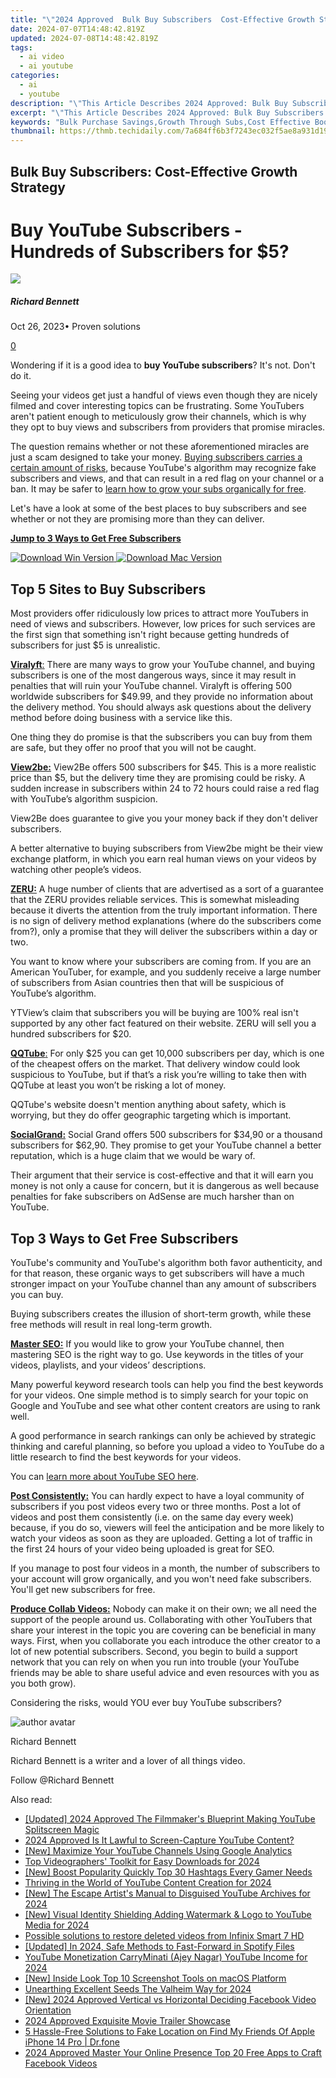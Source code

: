 ```yaml
---
title: "\"2024 Approved  Bulk Buy Subscribers  Cost-Effective Growth Strategy\""
date: 2024-07-07T14:48:42.819Z
updated: 2024-07-08T14:48:42.819Z
tags:
  - ai video
  - ai youtube
categories:
  - ai
  - youtube
description: "\"This Article Describes 2024 Approved: Bulk Buy Subscribers: Cost-Effective Growth Strategy\""
excerpt: "\"This Article Describes 2024 Approved: Bulk Buy Subscribers: Cost-Effective Growth Strategy\""
keywords: "Bulk Purchase Savings,Growth Through Subs,Cost Effective Boost,High Volume Discounts,Expand with Buy Packs,Subscriber Economics,Investment in Sales"
thumbnail: https://thmb.techidaily.com/7a684ff6b3f7243ec032f5ae8a931d190264bae1e112796613965ade353d6f1f.png
---
```


## Bulk Buy Subscribers: Cost-Effective Growth Strategy

# Buy YouTube Subscribers - Hundreds of Subscribers for $5?

![](https://images.wondershare.com/filmora/article-images/richard-bennett.jpg)

##### Richard Bennett

 Oct 26, 2023• Proven solutions

[0](#commentsBoxSeoTemplate)

Wondering if it is a good idea to **buy YouTube subscribers**? It's not. Don't do it.

Seeing your videos get just a handful of views even though they are nicely filmed and cover interesting topics can be frustrating. Some YouTubers aren't patient enough to meticulously grow their channels, which is why they opt to buy views and subscribers from providers that promise miracles.

The question remains whether or not these aforementioned miracles are just a scam designed to take your money. [Buying subscribers carries a certain amount of risks](https://tools.techidaily.com/wondershare/filmora/download/), because YouTube's algorithm may recognize fake subscribers and views, and that can result in a red flag on your channel or a ban. It may be safer to [learn how to grow your subs organically for free](https://tools.techidaily.com/wondershare/filmora/download/).

Let's have a look at some of the best places to buy subscribers and see whether or not they are promising more than they can deliver.

**[Jump to 3 Ways to Get Free Subscribers](#freesubs)**

[![Download Win Version](https://images.wondershare.com/filmora/guide/download-btn-win.jpg) ](https://tools.techidaily.com/wondershare/filmora/download/) [![Download Mac Version](https://images.wondershare.com/filmora/guide/download-btn-mac.jpg) ](https://tools.techidaily.com/wondershare/filmora/download/)

## Top 5 Sites to Buy Subscribers

Most providers offer ridiculously low prices to attract more YouTubers in need of views and subscribers. However, low prices for such services are the first sign that something isn't right because getting hundreds of subscribers for just $5 is unrealistic.

[**Viralyft**:](https://viralyft.com/buy-youtube-subscribers) There are many ways to grow your YouTube channel, and buying subscribers is one of the most dangerous ways, since it may result in penalties that will ruin your YouTube channel. Viralyft is offering 500 worldwide subscribers for $49.99, and they provide no information about the delivery method. You should always ask questions about the delivery method before doing business with a service like this.

One thing they do promise is that the subscribers you can buy from them are safe, but they offer no proof that you will not be caught.

[**View2be:**](http://www.view2.be/buy-youtube-subscribers/) View2Be offers 500 subscribers for $45\. This is a more realistic price than $5, but the delivery time they are promising could be risky. A sudden increase in subscribers within 24 to 72 hours could raise a red flag with YouTube’s algorithm suspicion.

View2Be does guarantee to give you your money back if they don't deliver subscribers.

A better alternative to buying subscribers from View2be might be their view exchange platform, in which you earn real human views on your videos by watching other people’s videos.

[**ZERU:**](https://zeru.com/buy-youtube-views) A huge number of clients that are advertised as a sort of a guarantee that the ZERU provides reliable services. This is somewhat misleading because it diverts the attention from the truly important information. There is no sign of delivery method explanations (where do the subscribers come from?), only a promise that they will deliver the subscribers within a day or two.

You want to know where your subscribers are coming from. If you are an American YouTuber, for example, and you suddenly receive a large number of subscribers from Asian countries then that will be suspicious of YouTube’s algorithm.

YTView’s claim that subscribers you will be buying are 100% real isn't supported by any other fact featured on their website. ZERU will sell you a hundred subscribers for $20.

[**QQTube**:](https://www.qqtube.com/) For only $25 you can get 10,000 subscribers per day, which is one of the cheapest offers on the market. That delivery window could look suspicious to YouTube, but if that’s a risk you’re willing to take then with QQTube at least you won’t be risking a lot of money.

QQTube's website doesn't mention anything about safety, which is worrying, but they do offer geographic targeting which is important.

[**SocialGrand:**](http://socialgrand.com/buy-youtube-subscribers/) Social Grand offers 500 subscribers for $34,90 or a thousand subscribers for $62,90\. They promise to get your YouTube channel a better reputation, which is a huge claim that we would be wary of.

Their argument that their service is cost-effective and that it will earn you money is not only a cause for concern, but it is dangerous as well because penalties for fake subscribers on AdSense are much harsher than on YouTube.

## Top 3 Ways to Get Free Subscribers

YouTube's community and YouTube's algorithm both favor authenticity, and for that reason, these organic ways to get subscribers will have a much stronger impact on your YouTube channel than any amount of subscribers you can buy.

Buying subscribers creates the illusion of short-term growth, while these free methods will result in real long-term growth.

[**Master SEO:**](https://tools.techidaily.com/wondershare/filmora/download/) If you would like to grow your YouTube channel, then mastering SEO is the right way to go. Use keywords in the titles of your videos, playlists, and your videos’ descriptions.

Many powerful keyword research tools can help you find the best keywords for your videos. One simple method is to simply search for your topic on Google and YouTube and see what other content creators are using to rank well.

A good performance in search rankings can only be achieved by strategic thinking and careful planning, so before you upload a video to YouTube do a little research to find the best keywords for your videos.

You can [learn more about YouTube SEO here](https://tools.techidaily.com/wondershare/filmora/download/).

**[Post Consistently:](https://tools.techidaily.com/wondershare/filmora/download/)** You can hardly expect to have a loyal community of subscribers if you post videos every two or three months. Post a lot of videos and post them consistently (i.e. on the same day every week) because, if you do so, viewers will feel the anticipation and be more likely to watch your videos as soon as they are uploaded. Getting a lot of traffic in the first 24 hours of your video being uploaded is great for SEO.

If you manage to post four videos in a month, the number of subscribers to your account will grow organically, and you won't need fake subscribers. You'll get new subscribers for free.

**[Produce Collab Videos:](https://tools.techidaily.com/wondershare/filmora/download/)** Nobody can make it on their own; we all need the support of the people around us. Collaborating with other YouTubers that share your interest in the topic you are covering can be beneficial in many ways. First, when you collaborate you each introduce the other creator to a lot of new potential subscribers. Second, you begin to build a support network that you can rely on when you run into trouble (your YouTube friends may be able to share useful advice and even resources with you as you both grow).

Considering the risks, would YOU ever buy YouTube subscribers?

![author avatar](https://images.wondershare.com/filmora/article-images/richard-bennett.jpg)

Richard Bennett

Richard Bennett is a writer and a lover of all things video.

Follow @Richard Bennett


<ins class="adsbygoogle"
     style="display:block"
     data-ad-format="autorelaxed"
     data-ad-client="ca-pub-7571918770474297"
     data-ad-slot="1223367746"></ins>



<ins class="adsbygoogle"
     style="display:block"
     data-ad-client="ca-pub-7571918770474297"
     data-ad-slot="8358498916"
     data-ad-format="auto"
     data-full-width-responsive="true"></ins>

<span class="atpl-alsoreadstyle">Also read:</span>
<div><ul>
<li><a href="https://youtube-sure.techidaily.com/ed-2024-approved-the-filmmakers-blueprint-making-youtube-splitscreen-magic/"><u>[Updated] 2024 Approved  The Filmmaker's Blueprint  Making YouTube Splitscreen Magic</u></a></li>
<li><a href="https://youtube-sure.techidaily.com/approved-is-it-lawful-to-screen-capture-youtube-content/"><u>2024 Approved  Is It Lawful to Screen-Capture YouTube Content?</u></a></li>
<li><a href="https://youtube-sure.techidaily.com/aximize-your-youtube-channels-using-google-analytics/"><u>[New] Maximize Your YouTube Channels Using Google Analytics</u></a></li>
<li><a href="https://youtube-sure.techidaily.com/ideographers-toolkit-for-easy-downloads-for-2024/"><u>Top Videographers' Toolkit for Easy Downloads for 2024</u></a></li>
<li><a href="https://youtube-sure.techidaily.com/oost-popularity-quickly-top-30-hashtags-every-gamer-needs/"><u>[New] Boost Popularity Quickly  Top 30 Hashtags Every Gamer Needs</u></a></li>
<li><a href="https://youtube-sure.techidaily.com/ing-in-the-world-of-youtube-content-creation-for-2024/"><u>Thriving in the World of YouTube Content Creation for 2024</u></a></li>
<li><a href="https://youtube-sure.techidaily.com/he-escape-artists-manual-to-disguised-youtube-archives-for-2024/"><u>[New] The Escape Artist's Manual to Disguised YouTube Archives for 2024</u></a></li>
<li><a href="https://youtube-sure.techidaily.com/isual-identity-shielding-adding-watermark-and-logo-to-youtube-media-for-2024/"><u>[New] Visual Identity Shielding  Adding Watermark & Logo to YouTube Media for 2024</u></a></li>
<li><a href="https://review-topics.techidaily.com/possible-solutions-to-restore-deleted-videos-from-infinix-smart-7-hd-by-fonelab-android-recover-video/"><u>Possible solutions to restore deleted videos from Infinix Smart 7 HD</u></a></li>
<li><a href="https://fox-cloud.techidaily.com/updated-in-2024-safe-methods-to-fast-forward-in-spotify-files/"><u>[Updated] In 2024, Safe Methods to Fast-Forward in Spotify Files</u></a></li>
<li><a href="https://facebook-video-footage.techidaily.com/youtube-monetization-carryminati-ajey-nagar-youtube-income-for-2024/"><u>YouTube Monetization  CarryMinati (Ajey Nagar) YouTube Income for 2024</u></a></li>
<li><a href="https://screen-video-capture.techidaily.com/new-inside-look-top-10-screenshot-tools-on-macos-platform/"><u>[New] Inside Look  Top 10 Screenshot Tools on macOS Platform</u></a></li>
<li><a href="https://screen-sharing-recording.techidaily.com/unearthing-excellent-seeds-the-valheim-way-for-2024/"><u>Unearthing Excellent Seeds  The Valheim Way for 2024</u></a></li>
<li><a href="https://facebook-clips.techidaily.com/new-2024-approved-vertical-vs-horizontal-deciding-facebook-video-orientation/"><u>[New] 2024 Approved  Vertical vs Horizontal  Deciding Facebook Video Orientation</u></a></li>
<li><a href="https://some-knowledge.techidaily.com/2024-approved-exquisite-movie-trailer-showcase/"><u>2024 Approved  Exquisite Movie Trailer Showcase</u></a></li>
<li><a href="https://location-fake.techidaily.com/5-hassle-free-solutions-to-fake-location-on-find-my-friends-of-apple-iphone-14-pro-drfone-by-drfone-virtual-ios/"><u>5 Hassle-Free Solutions to Fake Location on Find My Friends Of Apple iPhone 14 Pro | Dr.fone</u></a></li>
<li><a href="https://facebook-clips.techidaily.com/2024-approved-master-your-online-presence-top-20-free-apps-to-craft-facebook-videos/"><u>2024 Approved  Master Your Online Presence  Top 20 Free Apps to Craft Facebook Videos</u></a></li>
</ul></div>
